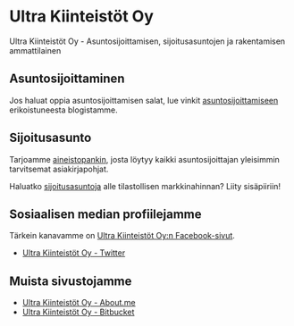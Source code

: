 # Ultra Kiinteistöt Oy

Ultra Kiinteistöt Oy - Asuntosijoittamisen, sijoitusasuntojen ja rakentamisen ammattilainen

## Asuntosijoittaminen

Jos haluat oppia asuntosijoittamisen salat, lue vinkit [asuntosijoittamiseen](https://www.ultrakiinteistot.fi/yritys/asuntosijoittaminen) erikoistuneesta blogistamme.

## Sijoitusasunto

Tarjoamme [aineistopankin](https://www.ultrakiinteistot.fi/yritys/asuntosijoittaminen/aineistopankki), josta löytyy kaikki asuntosijoittajan yleisimmin tarvitsemat asiakirjapohjat.

Haluatko [sijoitusasuntoja](https://www.ultrakiinteistot.fi/yritys/asuntosijoittaminen/sijoitusasunnot) alle tilastollisen markkinahinnan? Liity sisäpiiriin!

## Sosiaalisen median profiilejamme

Tärkein kanavamme on [Ultra Kiinteistöt Oy:n Facebook-sivut](https://www.facebook.com/ultrakiinteistot/).

* [Ultra Kiinteistöt Oy - Twitter](https://twitter.com/ultrakiinteisto)

## Muista sivustojamme

* [Ultra Kiinteistöt Oy - About.me](https://about.me/ultrakiinteistot)
* [Ultra Kiinteistöt Oy - Bitbucket](https://bitbucket.org/ultrakiinteistot/ultrakiinteistot)
